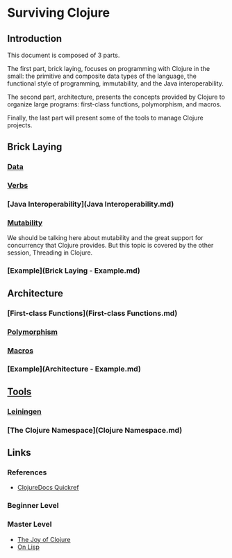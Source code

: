 # Surviving Clojure

## Introduction

This document is composed of 3 parts.

The first part, brick laying, focuses on programming with Clojure in the small: the primitive and composite data types of the language, the functional style of programming, immutability, and the Java interoperability.

The second part, architecture, presents the concepts provided by Clojure to organize large programs: first-class functions, polymorphism, and macros.

Finally, the last part will present some of the tools to manage Clojure projects.

## Brick Laying

### [Data](Data.md)

### [Verbs](Verbs.md)

### [Java Interoperability](Java Interoperability.md)

### [Mutability](Mutability.md)

We should be talking here about mutability and the great support for concurrency that Clojure provides. But this topic is covered by the other session, Threading in Clojure.

### [Example](Brick Laying - Example.md)

## Architecture

### [First-class Functions](First-class Functions.md)

### [Polymorphism](Polymorphism.md)

### [Macros](Macros.md)

### [Example](Architecture - Example.md)

## [Tools](Tools.md)

### [Leiningen](Leiningen.md)

### [The Clojure Namespace](Clojure Namespace.md)

## Links

### References

* [ClojureDocs Quickref](https://clojuredocs.org/quickref)

### Beginner Level

### Master Level

* [The Joy of Clojure](http://www.joyofclojure.com/)
* [On Lisp](http://www.paulgraham.com/onlisp.html)
